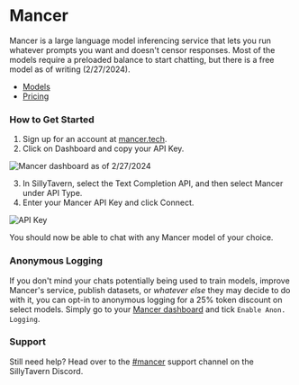# Mancer
Mancer is a large language model inferencing service that lets you run whatever prompts you want and doesn't censor responses. Most of the models require a preloaded balance to start chatting, but there is a free model as of writing (2/27/2024).

- [Models](https://mancer.tech/models.html)
- [Pricing](https://mancer.tech/pricing.html)

### How to Get Started
1. Sign up for an account at [mancer.tech](https://mancer.tech/).
2. Click on Dashboard and copy your API Key.

![Mancer dashboard as of 2/27/2024](https://files.catbox.moe/bcgqsl.png)

3. In SillyTavern, select the Text Completion API, and then select Mancer under API Type.
4. Enter your Mancer API Key and click Connect.

![API Key](https://files.catbox.moe/3au1j7.png)

You should now be able to chat with any Mancer model of your choice.

### Anonymous Logging
If you don't mind your chats potentially being used to train models, improve Mancer's service, publish datasets, or *whatever else* they may decide to do with it, you can opt-in to anonymous logging for a 25% token discount on select models. Simply go to your [Mancer dashboard](https://mancer.tech/dashboard.html) and tick `Enable Anon. Logging`.

### Support
Still need help? Head over to the [#mancer](https://discord.gg/Ze9UyNu3) support channel on the SillyTavern Discord.